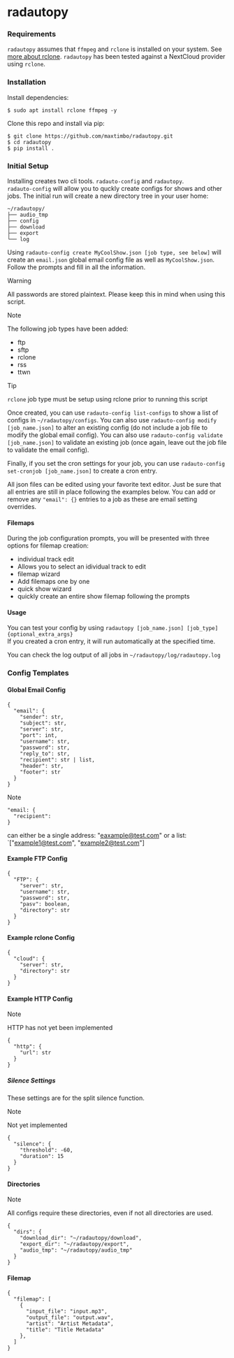 # radautopy

### Requirements

`radautopy` assumes that `ffmpeg` and `rclone` is installed on your system. See [more about rclone](https://rclone.org/). `radautopy` has been tested against a NextCloud provider using `rclone`.

### Installation

Install dependencies:

```
$ sudo apt install rclone ffmpeg -y
```

Clone this repo and install via pip:

```
$ git clone https://github.com/maxtimbo/radautopy.git
$ cd radautopy
$ pip install .
```


### Initial Setup

Installing creates two cli tools. `radauto-config` and `radautopy`.  
`radauto-config` will allow you to quckly create configs for shows and other jobs. The initial run will create a new directory tree in your user home:

```
~/radautopy/
├── audio_tmp
├── config
├── download
├── export
└── log
```

Using `radauto-config create MyCoolShow.json [job type, see below]` will create an `email.json` global email config file as well as `MyCoolShow.json`. Follow the prompts and fill in all the information.

> [!WARNING]
> All passwords are stored plaintext. Please keep this in mind when using this script.

> [!NOTE]
> The following job types have been added:
> - ftp
> - sftp
> - rclone
> - rss
> - ttwn

> [!TIP]
> `rclone` job type must be setup using rclone prior to running this script

Once created, you can use `radauto-config list-configs` to show a list of configs in `~/radautopy/configs`. You can also use `radauto-config modify [job_name.json]` to alter an existing config (do not include a job file to modify the global email config). You can also use `radauto-config validate [job_name.json]` to validate an existing job (once again, leave out the job file to validate the email config).

Finally, if you set the cron settings for your job, you can use `radauto-config set-cronjob [job_name.json]` to create a cron entry.

All json files can be edited using your favorite text editor. Just be sure that all entries are still in place following the examples below. You can add or remove any `"email": {}` entries to a job as these are email setting overrides.

#### Filemaps

During the job configuration prompts, you will be presented with three options for filemap creation:

- individual track edit
 - Allows you to select an idividual track to edit
- filemap wizard
 - Add filemaps one by one
- quick show wizard
 - quickly create an entire show filemap following the prompts

#### Usage

You can test your config by using `radautopy [job_name.json] [job_type] {optional_extra_args}`  
If you created a cron entry, it will run automatically at the specified time.

You can check the log output of all jobs in `~/radautopy/log/radautopy.log`

### Config Templates

#### Global Email Config

```
{
  "email": {
    "sender": str,
    "subject": str,
    "server": str,
    "port": int,
    "username": str,
    "password": str,
    "reply_to": str,
    "recipient": str | list,
    "header": str,
    "footer": str
  }
}
```

> [!NOTE]
> ```
> "email: {
>   "recipient":
> }
> ```
> can either be a single address: "eaxample@test.com" or a list:
> `["example1@test.com", "example2@test.com"]

#### Example FTP Config

```
{
  "FTP": {
    "server": str,
    "username": str,
    "password": str,
    "pasv": boolean,
    "directory": str
  }
}
```

#### Example rclone Config

```
{
  "cloud": {
    "server": str,
    "directory": str
  }
}
```


#### Example HTTP Config

> [!NOTE]
> HTTP has not yet been implemented

```
{
  "http": {
    "url": str
  }
}
```

##### Silence Settings

These settings are for the split silence function.

> [!NOTE]
> Not yet implemented

```
{
  "silence": {
    "threshold": -60,
    "duration": 15
  }
}
```


#### Directories

> [!NOTE]
> All configs require these directories, even if not all directories are used.

```
{
  "dirs": {
    "download_dir": "~/radautopy/download",
    "export_dir": "~/radautopy/export",
    "audio_tmp": "~/radautopy/audio_tmp"
  }
}
```

#### Filemap

```
{
  "filemap": [
    {
      "input_file": "input.mp3",
      "output_file": "output.wav",
      "artist": "Artist Metadata",
      "title": "Title Metadata"
    },
  ]
}
```

